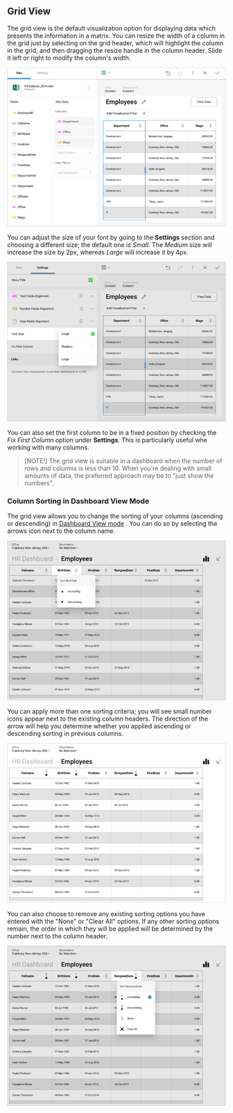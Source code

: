 ## Grid View

The grid view is the default visualization option for displaying data
which presents the information in a matrix. You can resize the width of
a column in the grid just by selecting on the grid header, which will
highlight the column in the grid, and then dragging the resize handle in
the column header. Slide it left or right to modify the column's width.

![Grid View Sorting Columns](images/grid-view-sorting-columns.png)

You can adjust the size of your font by going to the **Settings**
section and choosing a different size; the default one is *Small*. The
*Medium* size will increase the size by 2px, whereas *Large* will
increase it by 4px.

![fix font size first column](images/fix-first-column.png)

You can also set the first column to be in a fixed position by checking
the *Fix First Column* option under **Settings**. This is particularly
useful whe working with many columns.

>[NOTE!]
>The grid view is suitable in a dashboard when the number of rows and columns is less than 10. When you're dealing with small amounts of data, the preferred approach may be to "just show the numbers".

### Column Sorting in Dashboard View Mode

The grid view allows you to change the sorting of your columns
(ascending or descending) in [Dashboard View mode](overview-dashboards.html#view-edit-mode) . You can do so by selecting the
arrows icon next to the column name.

![Grid View Sorting Columns Options](images/grid-view-sorting-columns-options.png)

You can apply more than one sorting criteria; you will see small number
icons appear next to the existing column headers. The direction of the
arrow will help you determine whether you applied ascending or
descending sorting in previous columns.

![Sorting View All Numbers](images/sorting-view-all-numbers.png)

You can also choose to remove any existing sorting options you have
entered with the "None" or "Clear All" options. If any other sorting
options remain, the order in which they will be applied will be
determined by the number next to the column header.

![Sorting View Mode Remove](images/sorting-view-mode.png)
